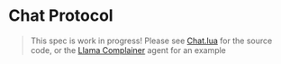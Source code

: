 # Chat Protocol

> This spec is work in progress! Please see [Chat.lua](../process/blueprint/Chat.lua) for the source code, or the [Llama Complainer](../process/npc/LlamaComplainer.lua) agent for an example
